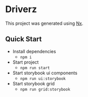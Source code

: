 

# Driverz

This project was generated using [Nx](https://nx.dev).

## Quick Start


- Install dependencies
  - `npm i`
- Start project
  - `npm run start`
- Start storybook ui components
  - `npm run ui:storybook`
- Start storybook grid
  - `npm run grid:storybook`

  
